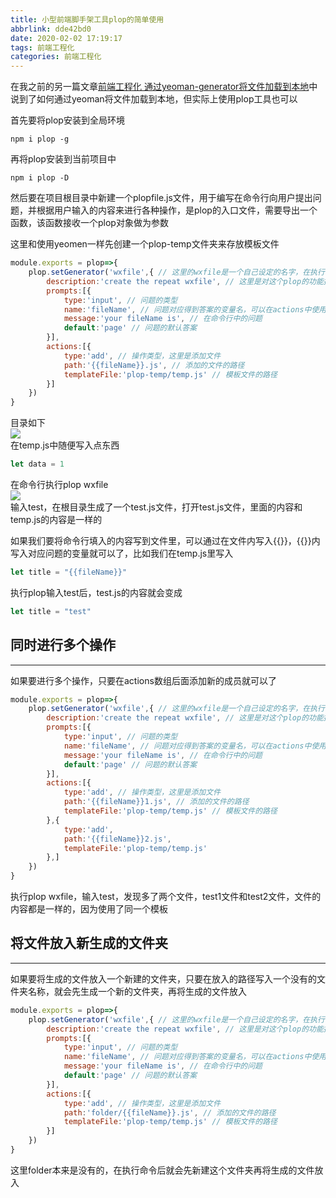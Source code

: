 ```yaml
---
title: 小型前端脚手架工具plop的简单使用
abbrlink: dde42bd0
date: 2020-02-02 17:19:17
tags: 前端工程化
categories: 前端工程化
---
```

在我之前的另一篇文章[前端工程化 通过yeoman-generator将文件加载到本地](https://blog.csdn.net/zemprogram/article/details/104125933)中说到了如何通过yeoman将文件加载到本地，但实际上使用plop工具也可以
<!-- more -->
首先要将plop安装到全局环境
```
npm i plop -g
```
再将plop安装到当前项目中
```
npm i plop -D
```

然后要在项目根目录中新建一个plopfile.js文件，用于编写在命令行向用户提出问题，并根据用户输入的内容来进行各种操作，是plop的入口文件，需要导出一个函数，该函数接收一个plop对象做为参数

这里和使用yeomen一样先创建一个plop-temp文件夹来存放模板文件

```javascript
module.exports = plop=>{
    plop.setGenerator('wxfile',{ // 这里的wxfile是一个自己设定的名字，在执行命令行的时候会用到
        description:'create the repeat wxfile', // 这里是对这个plop的功能描述
        prompts:[{
            type:'input', // 问题的类型
            name:'fileName', // 问题对应得到答案的变量名，可以在actions中使用该变量
            message:'your fileName is', // 在命令行中的问题
            default:'page' // 问题的默认答案
        }],
        actions:[{
            type:'add', // 操作类型，这里是添加文件
            path:'{{fileName}}.js', // 添加的文件的路径
            templateFile:'plop-temp/temp.js' // 模板文件的路径
        }]
    })
}
```
目录如下  
![](https://img-blog.csdnimg.cn/20200202163942133.png?x-oss-process=image/watermark,type_ZmFuZ3poZW5naGVpdGk,shadow_10,text_aHR0cHM6Ly9ibG9nLmNzZG4ubmV0L3plbXByb2dyYW0=,size_16,color_FFFFFF,t_70)  
在temp.js中随便写入点东西
```javascript
let data = 1
```
在命令行执行plop wxfile  
![](https://img-blog.csdnimg.cn/20200202164351448.png)  
输入test，在根目录生成了一个test.js文件，打开test.js文件，里面的内容和temp.js的内容是一样的

如果我们要将命令行填入的内容写到文件里，可以通过在文件内写入\{{}}，\{{}}内写入对应问题的变量就可以了，比如我们在temp.js里写入
```javascript
let title = "{{fileName}}"
```
执行plop输入test后，test.js的内容就会变成
```javascript
let title = "test"
```
## 同时进行多个操作
---
如果要进行多个操作，只要在actions数组后面添加新的成员就可以了
```javascript
module.exports = plop=>{
    plop.setGenerator('wxfile',{ // 这里的wxfile是一个自己设定的名字，在执行命令行的时候会用到
        description:'create the repeat wxfile', // 这里是对这个plop的功能描述
        prompts:[{
            type:'input', // 问题的类型
            name:'fileName', // 问题对应得到答案的变量名，可以在actions中使用该变量
            message:'your fileName is', // 在命令行中的问题
            default:'page' // 问题的默认答案
        }],
        actions:[{
            type:'add', // 操作类型，这里是添加文件
            path:'{{fileName}}1.js', // 添加的文件的路径
            templateFile:'plop-temp/temp.js' // 模板文件的路径
        },{
            type:'add',
            path:'{{fileName}}2.js',
            templateFile:'plop-temp/temp.js'
        },]
    })
}
```
执行plop wxfile，输入test，发现多了两个文件，test1文件和test2文件，文件的内容都是一样的，因为使用了同一个模板
## 将文件放入新生成的文件夹
---
如果要将生成的文件放入一个新建的文件夹，只要在放入的路径写入一个没有的文件夹名称，就会先生成一个新的文件夹，再将生成的文件放入
```javascript
module.exports = plop=>{
    plop.setGenerator('wxfile',{ // 这里的wxfile是一个自己设定的名字，在执行命令行的时候会用到
        description:'create the repeat wxfile', // 这里是对这个plop的功能描述
        prompts:[{
            type:'input', // 问题的类型
            name:'fileName', // 问题对应得到答案的变量名，可以在actions中使用该变量
            message:'your fileName is', // 在命令行中的问题
            default:'page' // 问题的默认答案
        }],
        actions:[{
            type:'add', // 操作类型，这里是添加文件
            path:'folder/{{fileName}}.js', // 添加的文件的路径
            templateFile:'plop-temp/temp.js' // 模板文件的路径
        }]
    })
}
```
这里folder本来是没有的，在执行命令后就会先新建这个文件夹再将生成的文件放入